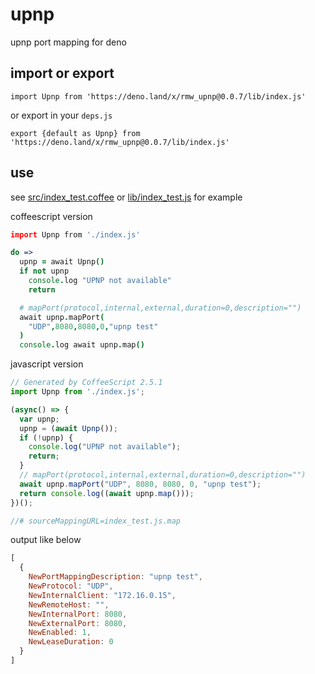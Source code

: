 <!-- 本文件由 ./readme.make.md 自动生成，请不要直接修改此文件 -->

# upnp

upnp port mapping for deno

## import or export

```
import Upnp from 'https://deno.land/x/rmw_upnp@0.0.7/lib/index.js'
```

or export in your `deps.js`

```
export {default as Upnp} from 'https://deno.land/x/rmw_upnp@0.0.7/lib/index.js'
```

## use

see [src/index_test.coffee](./src/index_test.coffee) or [lib/index_test.js](./lib/index_test.js)  for example

coffeescript version

```coffee
import Upnp from './index.js'

do =>
  upnp = await Upnp()
  if not upnp
    console.log "UPNP not available"
    return

  # mapPort(protocol,internal,external,duration=0,description="")
  await upnp.mapPort(
    "UDP",8080,8080,0,"upnp test"
  )
  console.log await upnp.map()

```


javascript version

```javascript
// Generated by CoffeeScript 2.5.1
import Upnp from './index.js';

(async() => {
  var upnp;
  upnp = (await Upnp());
  if (!upnp) {
    console.log("UPNP not available");
    return;
  }
  // mapPort(protocol,internal,external,duration=0,description="")
  await upnp.mapPort("UDP", 8080, 8080, 0, "upnp test");
  return console.log((await upnp.map()));
})();

//# sourceMappingURL=index_test.js.map

```

output like below

```javascript
[
  {
    NewPortMappingDescription: "upnp test",
    NewProtocol: "UDP",
    NewInternalClient: "172.16.0.15",
    NewRemoteHost: "",
    NewInternalPort: 8080,
    NewExternalPort: 8080,
    NewEnabled: 1,
    NewLeaseDuration: 0
  }
]
```
